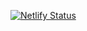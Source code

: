 [![Netlify Status](https://api.netlify.com/api/v1/badges/a4a55bb2-d681-4c5d-8dfc-e8ad38f693c1/deploy-status)](https://app.netlify.com/sites/earlyproject/deploys)

